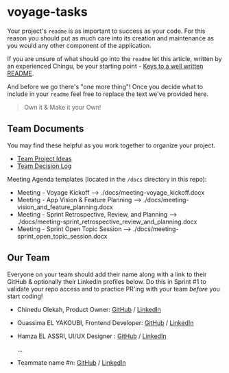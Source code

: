# voyage-tasks

Your project's `readme` is as important to success as your code. For 
this reason you should put as much care into its creation and maintenance
as you would any other component of the application.

If you are unsure of what should go into the `readme` let this article,
written by an experienced Chingu, be your starting point - 
[Keys to a well written README](https://tinyurl.com/yk3wubft).

And before we go there's "one more thing"! Once you decide what to include
in your `readme` feel free to replace the text we've provided here.

> Own it & Make it your Own!

## Team Documents

You may find these helpful as you work together to organize your project.

- [Team Project Ideas](./docs/team_project_ideas.md)
- [Team Decision Log](./docs/team_decision_log.md)

Meeting Agenda templates (located in the `/docs` directory in this repo):

- Meeting - Voyage Kickoff --> ./docs/meeting-voyage_kickoff.docx
- Meeting - App Vision & Feature Planning --> ./docs/meeting-vision_and_feature_planning.docx
- Meeting - Sprint Retrospective, Review, and Planning --> ./docs/meeting-sprint_retrospective_review_and_planning.docx
- Meeting - Sprint Open Topic Session --> ./docs/meeting-sprint_open_topic_session.docx

## Our Team

Everyone on your team should add their name along with a link to their GitHub
& optionally their LinkedIn profiles below. Do this in Sprint #1 to validate
your repo access and to practice PR'ing with your team *before* you start
coding!

- Chinedu Olekah, Product Owner: [GitHub](https://github.com/kenako1) / [LinkedIn](https://linkedin.com/in/chinedu-olekah)
- Ouassima EL YAKOUBI, Frontend Developer: [GitHub](https://github.com/ouassimaelyakoubi) / [LinkedIn](https://linkedin.com/in/ouassima-elyakoubi)
- Hamza EL ASSRI, UI/UX Designer : [GitHub](https://github.com/Hamza-EL07) / [LinkedIn](https://www.linkedin.com/in/hamza-elassri/)

   ...
- Teammate name #n: [GitHub](https://github.com/ghaccountname) / [LinkedIn](https://linkedin.com/in/liaccountname)
